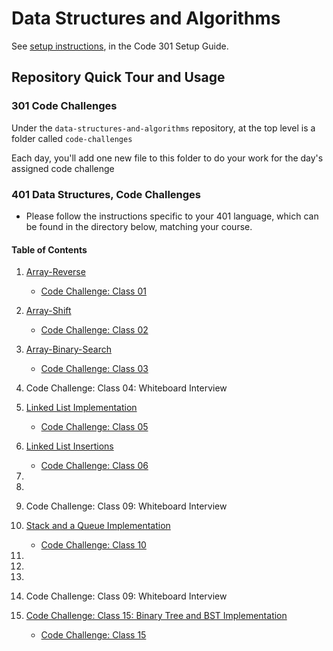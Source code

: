 # Data Structures and Algorithms

See [setup instructions](https://codefellows.github.io/setup-guide/code-301/3-code-challenges), in the Code 301 Setup Guide.

## Repository Quick Tour and Usage

### 301 Code Challenges

Under the `data-structures-and-algorithms` repository, at the top level is a folder called `code-challenges`

Each day, you'll add one new file to this folder to do your work for the day's assigned code challenge

### 401 Data Structures, Code Challenges

- Please follow the instructions specific to your 401 language, which can be found in the directory below, matching your course.

#### Table of Contents

1. [Array-Reverse](javascript/code-challenges/reverse-ll/array-reverse/README.md)

    - [Code Challenge: Class 01](https://canvas.instructure.com/courses/2873586/assignments/22248868)
   
2. [Array-Shift](javascript/code-challenges/reverse-ll/array-shift/README.md)
  
    - [Code Challenge: Class 02](https://canvas.instructure.com/courses/2873586/assignments/22248869)

3. [Array-Binary-Search](javascript/code-challenges/reverse-ll/array-binary-search/README.md)

    - [Code Challenge: Class 03](https://canvas.instructure.com/courses/2873586/assignments/22248870)

4. Code Challenge: Class 04: Whiteboard Interview

5. [Linked List Implementation](javascript/linked-list/index.js)

    - [Code Challenge: Class 05](https://canvas.instructure.com/courses/2873586/assignments/22248872)

6. [Linked List Insertions]()

    - [Code Challenge: Class 06](https://canvas.instructure.com/courses/2873586/assignments/22248873)

7. 
8. 
9. Code Challenge: Class 09: Whiteboard Interview

10. [Stack and a Queue Implementation](javascript/code-challenges/StacksAndQueues/README.md)

    - [Code Challenge: Class 10](https://canvas.instructure.com/courses/2873586/assignments/22248877)

11. 
12. 
13. 
14. Code Challenge: Class 09: Whiteboard Interview 

15. [Code Challenge: Class 15: Binary Tree and BST Implementation](javascript/code-challenges/trees/trees.md)

    - [Code Challenge: Class 15](https://canvas.instructure.com/courses/2873586/assignments/22248882)
